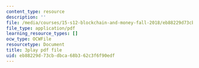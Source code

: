 ```yaml
---
content_type: resource
description: ''
file: /media/courses/15-s12-blockchain-and-money-fall-2018/eb88229d73cbdbca68b362c3f6f90edf_ojcOUtUwIe4.pdf
file_type: application/pdf
learning_resource_types: []
ocw_type: OCWFile
resourcetype: Document
title: 3play pdf file
uid: eb88229d-73cb-dbca-68b3-62c3f6f90edf
---
```

